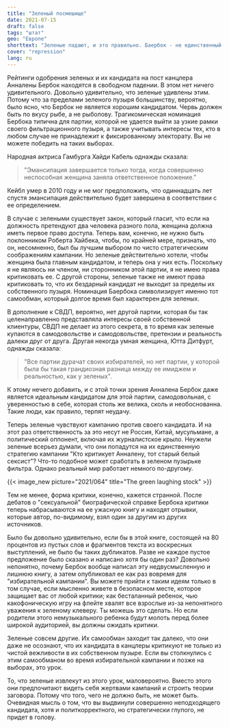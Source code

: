 ```yaml
---
title: "Зеленый посмешище"
date: 2021-07-15
draft: false
tags: "штат"
geo: "Европе"
shorttext: "Зеленые падают, и это правильно. Баербок - не единственный посмешище вечеринки. Зеленый пузырь выживет!"
cover: "repression"
lang: ru
---
```


Рейтинги одобрения зеленых и их кандидата на пост канцлера Анналены Бербок находятся в свободном падении. В этом нет ничего удивительного. Довольно удивительно, что зеленые удивлены этим. Потому что за пределами зеленого пузыря большинству, вероятно, было ясно, что Бербок не является хорошим кандидатом. Червь должен быть по вкусу рыбе, а не рыболову. Трагикомическая номинация Бербока типична для партии, которой не удается выйти за узкие рамки своего фильтрационного пузыря, а также учитывать интересы тех, кто в любом случае не принадлежит к фиксированному электорату. Вы не можете победить на таких выборах.

Народная актриса Гамбурга Хайди Кабель однажды сказала:

> "Эмансипация завершается только тогда, когда совершенно неспособная женщина заняла ответственное положение."

Кейбл умер в 2010 году и не мог предположить, что одиннадцать лет спустя эмансипация действительно будет завершена в соответствии с ее определением.

В случае с зелеными существует закон, который гласит, что если на должность претендуют два человека разного пола, женщина должна иметь первое право доступа. Теперь вам, конечно, не нужно быть поклонником Роберта Хайбека, чтобы, по крайней мере, признать, что он, несомненно, был бы лучшим выбором по чисто стратегическим соображениям кампании. Но зеленые действительно хотели, чтобы женщина была главным кандидатом, и теперь она у них есть. Поскольку я не являюсь ни членом, ни сторонником этой партии, я не имею права критиковать ее. С другой стороны, зеленые также не имеют права критиковать то, что их бездарный кандидат не выходит за пределы их собственного пузыря. Номинация Баербока символизирует именно тот самообман, который долгое время был характерен для зеленых.

В дополнение к СВДП, вероятно, нет другой партии, которая бы так целенаправленно представляла интересы своей собственной клиентуры, СВДП не делает из этого секрета, в то время как зеленые купаются в самодовольстве и самодовольстве, претензии и реальность далеки друг от друга. Другая некогда умная женщина, Ютта Дитфурт, однажды сказала:

> "Все партии дурачат своих избирателей, но нет партии, у которой была бы такая грандиозная разница между ее имиджем и реальностью, как у зеленых".

К этому нечего добавить, и с этой точки зрения Анналена Бербок даже является идеальным кандидатом для этой партии, самодовольная, с уверенностью в себе, которая столь же велика, сколь и необоснованна. Такие люди, как правило, терпят неудачу.

Теперь зеленые чувствуют кампанию против своего кандидата. И на этот раз ответственность за это несут не Россия, Китай, мусульмане, а политический оппонент, включая их журналистское крыло. Неужели зеленые всерьез думали, что они попадутся на их единственную стратегию кампании "Кто критикует Анналену, тот старый белый сексист"? Что-то подобное может сработать в зеленом пузырьке фильтра. Однако реальный мир работает немного по-другому.

{{< image_new picture="2021/064" title="The green laughing stock" >}}

Тем не менее, форма критики, конечно, кажется странной. После дебатов о "сексуальной" биографической справке Бербока критики теперь набрасываются на ее ужасную книгу и находят отрывки, которые автор, по-видимому, взял один за другим из других источников.

Было бы довольно удивительно, если бы в этой книге, состоящей на 80 процентов из пустых слов и фрагментов текста из воскресных выступлений, не было бы таких дубликатов. Разве не каждое пустое предложение было сказано и написано хотя бы один раз? Довольно непонятно, почему Бербок вообще написал эту недвусмысленную и лишнюю книгу, а затем опубликовал ее как раз вовремя для "избирательной кампании". Вы можете прийти к таким идеям только в том случае, если мысленно живете в безопасном месте, которое защищает вас от любой критики; как бесталанный ребенок, чью какофоническую игру на флейте хвалят все взрослые из-за непонятного уважения к зеленому клеверу. Ты можешь это сделать. Но если родители этого немузыкального ребенка будут молоть перед более широкой аудиторией, вы должны ожидать критики.

Зеленые совсем другие. Их самообман заходит так далеко, что они даже не осознают, что их кандидата в канцлеры критикуют не только из чистой вежливости в их собственном пузыре. Если вы столкнулись с этим самообманом во время избирательной кампании и позже на выборах, это урок.

То, что зеленые извлекут из этого урок, маловероятно. Вместо этого они предпочитают видеть себя жертвами кампаний и строить теории заговора. Потому что того, чего не должно быть, не может быть. Очевидная мысль о том, что вы выдвинули совершенно неподходящего кандидата, хотя и политкорректного, но стратегически глупого, не придет в голову.
